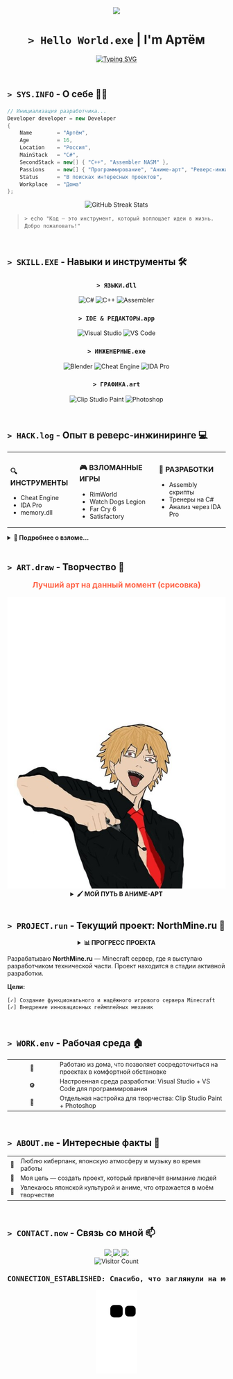 <div align="center">
  <img src="https://media.giphy.com/media/hvRJCLFzcasrR4ia7z/giphy.gif" width="30px">
  
  # `> Hello World.exe` | I'm Артём

  [![Typing SVG](https://readme-typing-svg.herokuapp.com?font=JetBrains+Mono&color=39FF14&size=30&center=true&vCenter=true&width=600&lines=C%23+Developer;Reverse+Engineer;Game+Hacker;Digital+Artist;Anime+Illustrator)](https://git.io/typing-svg)
</div>

<br>

## `> SYS.INFO` - О себе 👨‍💻

```csharp
// Инициализация разработчика...
Developer developer = new Developer
{
    Name        = "Артём",
    Age         = 16,
    Location    = "Россия",
    MainStack   = "C#",
    SecondStack = new[] { "C++", "Assembler NASM" },
    Passions    = new[] { "Программирование", "Аниме-арт", "Реверс-инжиниринг" },
    Status      = "В поисках интересных проектов",
    Workplace   = "Дома"
};
```

<div align="center">
  <img src="https://github-readme-streak-stats.herokuapp.com/?user=Zazary&theme=radical&hide_border=true" alt="GitHub Streak Stats">
</div>

> `> echo "Код — это инструмент, который воплощает идеи в жизнь. Добро пожаловать!"`

<br>

## `> SKILL.EXE` - Навыки и инструменты 🛠️

<div align="center">
  
  ### `> ЯЗЫКИ.dll`
  ![C#](https://img.shields.io/badge/C%23-239120?style=for-the-badge&logo=c-sharp&logoColor=white)
  ![C++](https://img.shields.io/badge/C++-00599C?style=for-the-badge&logo=c%2B%2B&logoColor=white)
  ![Assembler](https://img.shields.io/badge/Assembler-654FF0?style=for-the-badge&logo=assembly&logoColor=white)

  ### `> IDE & РЕДАКТОРЫ.app`
  ![Visual Studio](https://img.shields.io/badge/Visual%20Studio-5C2D91?style=for-the-badge&logo=visual-studio&logoColor=white)
  ![VS Code](https://img.shields.io/badge/VS%20Code-007ACC?style=for-the-badge&logo=visual-studio-code&logoColor=white)

  ### `> ИНЖЕНЕРНЫЕ.exe`
  ![Blender](https://img.shields.io/badge/Blender-F5792A?style=for-the-badge&logo=blender&logoColor=white)
  ![Cheat Engine](https://img.shields.io/badge/Cheat%20Engine-FF0000?style=for-the-badge&logo=cheat-engine&logoColor=white)
  ![IDA Pro](https://img.shields.io/badge/IDA%20Pro-004088?style=for-the-badge&logo=ida-pro&logoColor=white)

  ### `> ГРАФИКА.art`
  ![Clip Studio Paint](https://img.shields.io/badge/Clip%20Studio%20Paint-757575?style=for-the-badge&logo=data:image/svg+xml;base64,PHN2ZyB4bWxucz0iaHR0cDovL3d3dy53My5vcmcvMjAwMC9zdmciIHZpZXdCb3g9IjAgMCAyNCAyNCI+PHBhdGggZmlsbD0id2hpdGUiIGQ9Ik0xMiAyQzYuNDggMiAyIDYuNDggMiAxMnM0LjQ4IDEwIDEwIDEwIDEwLTQuNDggMTAtMTBTMTcuNTIgMiAxMiAyek0xMiAyMGMtNC40MiAwLTgtMy41OC04LThzMy41OC04IDgtOCA4IDMuNTggOCA4LTMuNTggOC04IDh6Ii8+PC9zdmc+)
  ![Photoshop](https://img.shields.io/badge/Photoshop-31A8FF?style=for-the-badge&logo=adobe-photoshop&logoColor=white)
  
</div>

<br>

## `> HACK.log` - Опыт в реверс-инжиниринге 💻

<div align="center">
  <table>
    <tr>
      <td>
        <h3>🔍 ИНСТРУМЕНТЫ</h3>
        <ul>
          <li>Cheat Engine</li>
          <li>IDA Pro</li>
          <li>memory.dll</li>
        </ul>
      </td>
      <td>
        <h3>🎮 ВЗЛОМАННЫЕ ИГРЫ</h3>
        <ul>
          <li>RimWorld</li>
          <li>Watch Dogs Legion</li>
          <li>Far Cry 6</li>
          <li>Satisfactory</li>
        </ul>
      </td>
      <td>
        <h3>🧪 РАЗРАБОТКИ</h3>
        <ul>
          <li>Assembly скрипты</li>
          <li>Тренеры на C#</li>
          <li>Анализ через IDA Pro</li>
        </ul>
      </td>
    </tr>
  </table>
</div>

<details>
  <summary><b>🔐 Подробнее о взломе...</b></summary>
  <ul>
    <li>✅ Добавление бесконечных ресурсов</li>
    <li>✅ Режим полёта</li>
    <li>✅ Модификация игровой механики</li>
  </ul>
</details>

<br>

## `> ART.draw` - Творчество 🎨

<div align="center">
<p style="font-weight: bold; font-size: 18px; color: #ff6347;">Лучший арт на данный момент (срисовка)</p>
  <img src="images/Art.jpg" alt="Примеры моих аниме-артов">
</div>

<div align="center">
  <details>
    <summary><b>🖌️ МОЙ ПУТЬ В АНИМЕ-АРТ</b></summary>
    <br>
    <ul>
      <li>🔸 Изучаю рисование 3 месяца</li>
      <li>🔸 Основной инструмент: Clip Studio Paint</li>
      <li>🔸 Дополнительно использую Photoshop для обработки</li>
      <li>🔸 Практикую скетчи персонажей и фонов</li>
    </ul>
  </details>
</div>

<br>

## `> PROJECT.run` - Текущий проект: NorthMine.ru 🚀

<div align="center">
</div>

<div align="center">
  <details>
    <summary><b>📊 ПРОГРЕСС ПРОЕКТА</b></summary>
    <br>
    <p>
      <b>Серверная часть:</b>
      <img src="https://progress-bar.dev/90/" alt="Серверная часть">
    </p>
    <p>
      <b>Веб-интерфейс:</b>
      <img src="https://progress-bar.dev/100/" alt="Веб-интерфейс">
    </p>
    <p>
      <b>Оптимизация:</b>
      <img src="https://progress-bar.dev/75/" alt="Оптимизация">
    </p>
  </details>
</div>

Разрабатываю **NorthMine.ru** — Minecraft сервер, где я выступаю разработчиком технической части. Проект находится в стадии активной разработки.

**Цели:**
```
[✓] Создание функционального и надёжного игрового сервера Minecraft
[✓] Внедрение инновационных геймплейных механик
```

<br>

## `> WORK.env` - Рабочая среда 🏠

<div align="center">
  <table>
    <tr>
      <td align="center" width="100"><b>🏡</b></td>
      <td>Работаю из дома, что позволяет сосредоточиться на проектах в комфортной обстановке</td>
    </tr>
    <tr>
      <td align="center"><b>⚙️</b></td>
      <td>Настроенная среда разработки: Visual Studio + VS Code для программирования</td>
    </tr>
    <tr>
      <td align="center"><b>🎨</b></td>
      <td>Отдельная настройка для творчества: Clip Studio Paint + Photoshop</td>
    </tr>
  </table>
</div>

<br>

## `> ABOUT.me` - Интересные факты 🎯

<div align="center">
  <table>
    <tr>
      <td align="center"><b>🎵</b></td>
      <td>Люблю киберпанк, японскую атмосферу и музыку во время работы</td>
    </tr>
    <tr>
      <td align="center"><b>🚀</b></td>
      <td>Моя цель — создать проект, который привлечёт внимание людей</td>
    </tr>
    <tr>
      <td align="center"><b>🎌</b></td>
      <td>Увлекаюсь японской культурой и аниме, что отражается в моём творчестве</td>
    </tr>
  </table>
</div>

<br>

## `> CONTACT.now` - Связь со мной 📫

<div align="center">
  <a href="https://discord.com/users/zazaryxs">
    <img src="https://img.shields.io/badge/Discord-zazaryxs-7289DA?style=for-the-badge&logo=discord&logoColor=white">
  </a>
  <a href="https://t.me/ZazaryXS">
    <img src="https://img.shields.io/badge/Telegram-@ZazaryXS-2CA5E0?style=for-the-badge&logo=telegram&logoColor=white">
  </a>
  <a href="mailto:zazaryxs@gmail.com">
    <img src="https://img.shields.io/badge/Email-zazaryxs@gmail.com-D14836?style=for-the-badge&logo=gmail&logoColor=white">
  </a>
</div>

<div align="center">
  <img src="https://profile-counter.glitch.me/ZazaryXS/count.svg" alt="Visitor Count">
  
  <h3>
    <pre>CONNECTION_ESTABLISHED: Спасибо, что заглянули на мой профиль!</pre>
  </h3>

  ![Snake animation](https://github.com/rafaballerini/rafaballerini/blob/output/github-contribution-grid-snake.svg)
</div>
